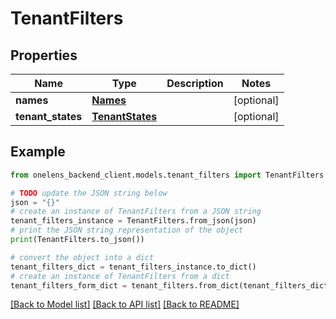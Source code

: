 # TenantFilters


## Properties

Name | Type | Description | Notes
------------ | ------------- | ------------- | -------------
**names** | [**Names**](Names.md) |  | [optional] 
**tenant_states** | [**TenantStates**](TenantStates.md) |  | [optional] 

## Example

```python
from onelens_backend_client.models.tenant_filters import TenantFilters

# TODO update the JSON string below
json = "{}"
# create an instance of TenantFilters from a JSON string
tenant_filters_instance = TenantFilters.from_json(json)
# print the JSON string representation of the object
print(TenantFilters.to_json())

# convert the object into a dict
tenant_filters_dict = tenant_filters_instance.to_dict()
# create an instance of TenantFilters from a dict
tenant_filters_form_dict = tenant_filters.from_dict(tenant_filters_dict)
```
[[Back to Model list]](../README.md#documentation-for-models) [[Back to API list]](../README.md#documentation-for-api-endpoints) [[Back to README]](../README.md)


